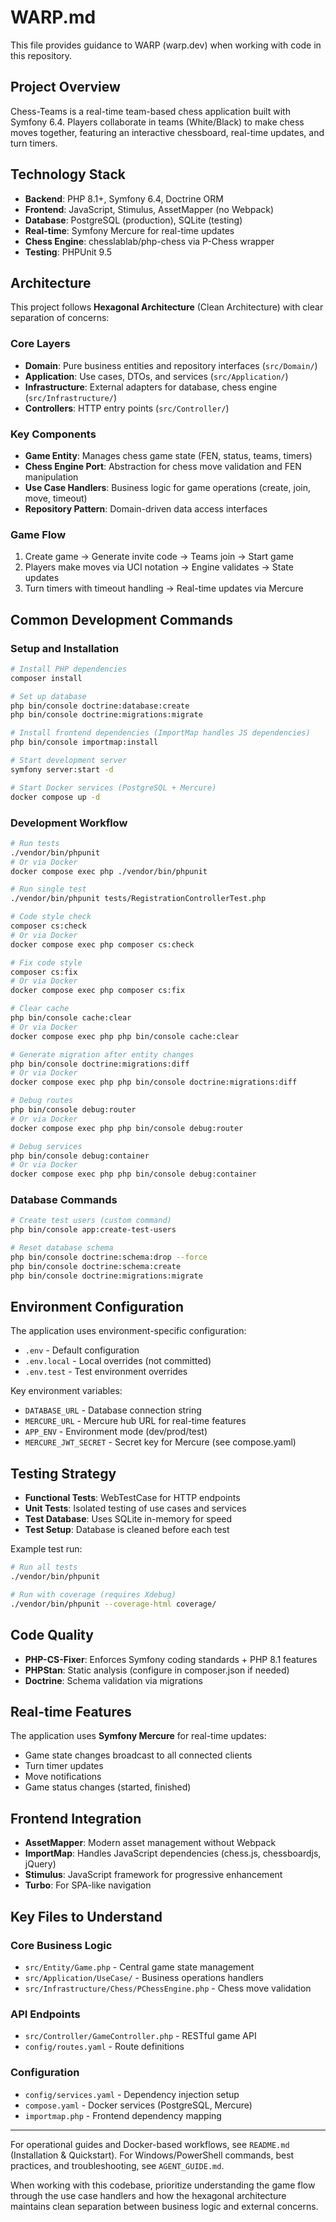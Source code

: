 # WARP.md

This file provides guidance to WARP (warp.dev) when working with code in this repository.

## Project Overview

Chess-Teams is a real-time team-based chess application built with Symfony 6.4. Players collaborate in teams (White/Black) to make chess moves together, featuring an interactive chessboard, real-time updates, and turn timers.

## Technology Stack

- **Backend**: PHP 8.1+, Symfony 6.4, Doctrine ORM
- **Frontend**: JavaScript, Stimulus, AssetMapper (no Webpack)
- **Database**: PostgreSQL (production), SQLite (testing)
- **Real-time**: Symfony Mercure for real-time updates
- **Chess Engine**: chesslablab/php-chess via P-Chess wrapper
- **Testing**: PHPUnit 9.5

## Architecture

This project follows **Hexagonal Architecture** (Clean Architecture) with clear separation of concerns:

### Core Layers

- **Domain**: Pure business entities and repository interfaces (`src/Domain/`)
- **Application**: Use cases, DTOs, and services (`src/Application/`)  
- **Infrastructure**: External adapters for database, chess engine (`src/Infrastructure/`)
- **Controllers**: HTTP entry points (`src/Controller/`)

### Key Components

- **Game Entity**: Manages chess game state (FEN, status, teams, timers)
- **Chess Engine Port**: Abstraction for chess move validation and FEN manipulation
- **Use Case Handlers**: Business logic for game operations (create, join, move, timeout)
- **Repository Pattern**: Domain-driven data access interfaces

### Game Flow

1. Create game → Generate invite code → Teams join → Start game
2. Players make moves via UCI notation → Engine validates → State updates
3. Turn timers with timeout handling → Real-time updates via Mercure

## Common Development Commands

### Setup and Installation

```bash
# Install PHP dependencies
composer install

# Set up database
php bin/console doctrine:database:create
php bin/console doctrine:migrations:migrate

# Install frontend dependencies (ImportMap handles JS dependencies)
php bin/console importmap:install

# Start development server
symfony server:start -d

# Start Docker services (PostgreSQL + Mercure)
docker compose up -d
```

### Development Workflow

```bash
# Run tests
./vendor/bin/phpunit
# Or via Docker
docker compose exec php ./vendor/bin/phpunit

# Run single test
./vendor/bin/phpunit tests/RegistrationControllerTest.php

# Code style check
composer cs:check
# Or via Docker
docker compose exec php composer cs:check

# Fix code style
composer cs:fix
# Or via Docker
docker compose exec php composer cs:fix

# Clear cache
php bin/console cache:clear
# Or via Docker
docker compose exec php php bin/console cache:clear

# Generate migration after entity changes
php bin/console doctrine:migrations:diff
# Or via Docker
docker compose exec php php bin/console doctrine:migrations:diff

# Debug routes
php bin/console debug:router
# Or via Docker
docker compose exec php php bin/console debug:router

# Debug services
php bin/console debug:container
# Or via Docker
docker compose exec php php bin/console debug:container
```

### Database Commands

```bash
# Create test users (custom command)
php bin/console app:create-test-users

# Reset database schema
php bin/console doctrine:schema:drop --force
php bin/console doctrine:schema:create
php bin/console doctrine:migrations:migrate
```

## Environment Configuration

The application uses environment-specific configuration:

- `.env` - Default configuration
- `.env.local` - Local overrides (not committed)
- `.env.test` - Test environment overrides

Key environment variables:

- `DATABASE_URL` - Database connection string
- `MERCURE_URL` - Mercure hub URL for real-time features
- `APP_ENV` - Environment mode (dev/prod/test)
 - `MERCURE_JWT_SECRET` - Secret key for Mercure (see compose.yaml)

## Testing Strategy

- **Functional Tests**: WebTestCase for HTTP endpoints
- **Unit Tests**: Isolated testing of use cases and services
- **Test Database**: Uses SQLite in-memory for speed
- **Test Setup**: Database is cleaned before each test

Example test run:

```bash
# Run all tests
./vendor/bin/phpunit

# Run with coverage (requires Xdebug)
./vendor/bin/phpunit --coverage-html coverage/
```

## Code Quality

- **PHP-CS-Fixer**: Enforces Symfony coding standards + PHP 8.1 features
- **PHPStan**: Static analysis (configure in composer.json if needed)
- **Doctrine**: Schema validation via migrations

## Real-time Features

The application uses **Symfony Mercure** for real-time updates:

- Game state changes broadcast to all connected clients
- Turn timer updates
- Move notifications
- Game status changes (started, finished)

## Frontend Integration

- **AssetMapper**: Modern asset management without Webpack
- **ImportMap**: Handles JavaScript dependencies (chess.js, chessboardjs, jQuery)
- **Stimulus**: JavaScript framework for progressive enhancement
- **Turbo**: For SPA-like navigation

## Key Files to Understand

### Core Business Logic

- `src/Entity/Game.php` - Central game state management
- `src/Application/UseCase/` - Business operations handlers
- `src/Infrastructure/Chess/PChessEngine.php` - Chess move validation

### API Endpoints

- `src/Controller/GameController.php` - RESTful game API
- `config/routes.yaml` - Route definitions

### Configuration

- `config/services.yaml` - Dependency injection setup
- `compose.yaml` - Docker services (PostgreSQL, Mercure)
- `importmap.php` - Frontend dependency mapping

---

For operational guides and Docker-based workflows, see `README.md` (Installation & Quickstart). For Windows/PowerShell commands, best practices, and troubleshooting, see `AGENT_GUIDE.md`.

When working with this codebase, prioritize understanding the game flow through the use case handlers and how the hexagonal architecture maintains clean separation between business logic and external concerns.
